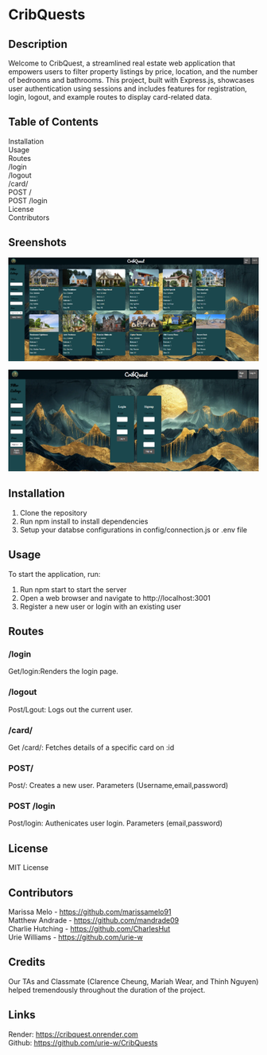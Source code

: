 # CribQuests

## Description
Welcome to CribQuest, a streamlined real estate web application that empowers users to filter property listings by price, location, and the number of bedrooms and bathrooms. This project, built with Express.js, showcases user authentication using sessions and includes features for registration, login, logout, and example routes to display card-related data.
## Table of Contents
Installation <br>
Usage <br>
Routes <br>
 /login <br>
 /logout <br>
 /card/ <br>
 POST / <br>
 POST /login <br>
License <br>
Contributors <br>

## Sreenshots

![homepage](<images/homepage screenshot.png>)

![login page](images/login-page.png)

## Installation
1. Clone the repository
2. Run npm install to install dependencies
3. Setup your databse configurations in config/connection.js or .env file

## Usage
To start the application, run: <br>
1. Run npm start to start the server <br>
2. Open a web browser and navigate to http://localhost:3001 <br>
3. Register a new user or login with an existing user <br>

## Routes

### /login
Get/login:Renders the login page.
### /logout
Post/Lgout: Logs out the current user.
### /card/
Get /card/: Fetches details of a specific card on :id
### POST/
Post/: Creates a new user. Parameters (Username,email,password)

### POST /login
Post/login: Authenicates user login. Parameters (email,password)

## License
MIT License

## Contributors
Marissa Melo - https://github.com/marissamelo91 <br>
Matthew Andrade - https://github.com/mandrade09 <br>
Charlie Hutching - https://github.com/CharlesHut <br>
Urie Williams - https://github.com/urie-w <br>

## Credits
Our TAs and Classmate (Clarence Cheung, Mariah Wear, and Thinh Nguyen) helped tremendously throughout the duration of the project.


## Links
Render: https://cribquest.onrender.com <br>
Github: https://github.com/urie-w/CribQuests